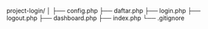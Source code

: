 project-login/
│
├── config.php
├── daftar.php
├── login.php
├── logout.php
├── dashboard.php
├── index.php
└── .gitignore
